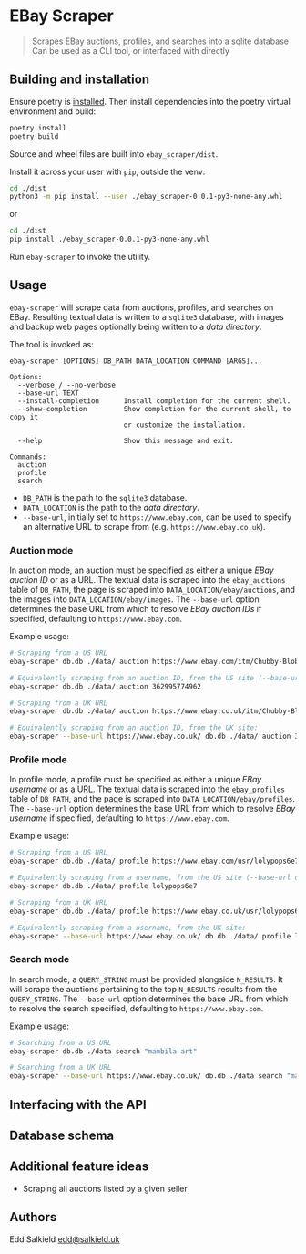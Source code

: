 # EBay Scraper

> Scrapes EBay auctions, profiles, and searches into a sqlite database
> Can be used as a CLI tool, or interfaced with directly

## Building and installation

Ensure poetry is [installed](https://python-poetry.org/docs/#installation).  Then install dependencies into the poetry virtual environment and build:

```bash
poetry install
poetry build
```

Source and wheel files are built into `ebay_scraper/dist`.

Install it across your user with `pip`, outside the venv:
```bash
cd ./dist
python3 -m pip install --user ./ebay_scraper-0.0.1-py3-none-any.whl
```

or

```bash
cd ./dist
pip install ./ebay_scraper-0.0.1-py3-none-any.whl
```

Run `ebay-scraper` to invoke the utility.

## Usage

`ebay-scraper` will scrape data from auctions, profiles, and searches on EBay.  Resulting textual data is written to a `sqlite3` database, with images and backup web pages optionally being written to a _data directory_.

The tool is invoked as:

```
ebay-scraper [OPTIONS] DB_PATH DATA_LOCATION COMMAND [ARGS]...

Options:
  --verbose / --no-verbose
  --base-url TEXT
  --install-completion      Install completion for the current shell.
  --show-completion         Show completion for the current shell, to copy it
                            or customize the installation.

  --help                    Show this message and exit.

Commands:
  auction
  profile
  search
```

* `DB_PATH` is the path to the `sqlite3` database.
* `DATA_LOCATION` is the path to the _data directory_.
* `--base-url`, initially set to `https://www.ebay.com`, can be used to specify an alternative URL to scrape from (e.g. `https://www.ebay.co.uk`).

### Auction mode
In auction mode, an auction must be specified as either a unique _EBay auction ID_ or as a URL.  The textual data is scraped into the `ebay_auctions` table of `DB_PATH`, the page is scraped into `DATA_LOCATION/ebay/auctions`, and the images into `DATA_LOCATION/ebay/images`.  The `--base-url` option determines the base URL from which to resolve _EBay auction IDs_ if specified, defaulting to `https://www.ebay.com`.

Example usage:

```bash
# Scraping from a US URL
ebay-scraper db.db ./data/ auction https://www.ebay.com/itm/Chubby-Blob-Seal-Plush-Toy-Animal-Cute-Ocean-Pillow-Pet-Stuffed-Doll-Kids-Gift/362995774962?hash=item54843bf5f2:g:euoAAOSwmnFd50KP

# Equivalently scraping from an auction ID, from the US site (--base-url defaults to https://www.ebay.com):
ebay-scraper db.db ./data/ auction 362995774962

# Scraping from a UK URL
ebay-scraper db.db ./data/ auction https://www.ebay.co.uk/itm/Chubby-Blob-Seal-Plush-Toy-Animal-Cute-Ocean-Pillow-Pet-Stuffed-Doll-Kids-Gift/362995774962?hash=item54843bf5f2:g:euoAAOSwmnFd50KP

# Equivalently scraping from an auction ID, from the UK site:
ebay-scraper --base-url https://www.ebay.co.uk/ db.db ./data/ auction 362995774962
```

### Profile mode
In profile mode, a profile must be specified as either a unique _EBay username_ or as a URL.  The textual data is scraped into the `ebay_profiles` table of `DB_PATH`, and the page is scraped into `DATA_LOCATION/ebay/profiles`.  The `--base-url` option determines the base URL from which to resolve _EBay username_ if specified, defaulting to `https://www.ebay.com`.

Example usage:

```bash
# Scraping from a US URL
ebay-scraper db.db ./data/ profile https://www.ebay.com/usr/lolypops6e7

# Equivalently scraping from a username, from the US site (--base-url defaults to https://www.ebay.com):
ebay-scraper db.db ./data/ profile lolypops6e7

# Scraping from a UK URL
ebay-scraper db.db ./data/ profile https://www.ebay.co.uk/usr/lolypops6e7

# Equivalently scraping from a username, from the UK site:
ebay-scraper --base-url https://www.ebay.co.uk/ db.db ./data/ profile lolypops6e7
```

### Search mode
In search mode, a `QUERY_STRING` must be provided alongside `N_RESULTS`.  It will scrape the auctions pertaining to the top `N_RESULTS` results from the `QUERY_STRING`.  The `--base-url` option determines the base URL from which to resolve the search specified, defaulting to `https://www.ebay.com`.

Example usage:
```bash
# Searching from a US URL
ebay-scraper db.db ./data search "mambila art"

# Searching from a UK URL
ebay-scraper --base-url https://www.ebay.co.uk/ db.db ./data search "mambila art"
```

## Interfacing with the API

## Database schema

## Additional feature ideas
* Scraping all auctions listed by a given seller

## Authors
Edd Salkield <edd@salkield.uk>
